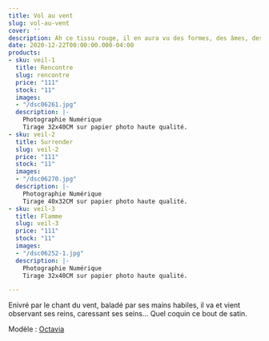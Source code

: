 ```yaml
---
title: Vol au vent
slug: vol-au-vent
cover: ''
description: Ah ce tissu rouge, il en aura vu des formes, des âmes, des femmes…
date: 2020-12-22T00:00:00.000-04:00
products:
- sku: veil-1
  title: Rencontre
  slug: rencontre
  price: "111"
  stock: "11"
  images:
  - "/dsc06261.jpg"
  description: |-
    Photographie Numérique
    Tirage 32x40CM sur papier photo haute qualité.
- sku: veil-2
  title: Surrender
  slug: veil-2
  price: "111"
  stock: "11"
  images:
  - "/dsc06270.jpg"
  description: |-
    Photographie Numérique
    Tirage 40x32CM sur papier photo haute qualité.
- sku: veil-3
  title: Flamme
  slug: veil-3
  price: "111"
  stock: "11"
  images:
  - "/dsc06252-1.jpg"
  description: |-
    Photographie Numérique
    Tirage 32x40CM sur papier photo haute qualité.

---
```

Enivré par le chant du vent, baladé par ses mains habiles, il va et vient observant ses reins, caressant ses seins… Quel coquin ce bout de satin.

Modèle : [Octavia](https://instagram.com/guduleocta "Octavia")